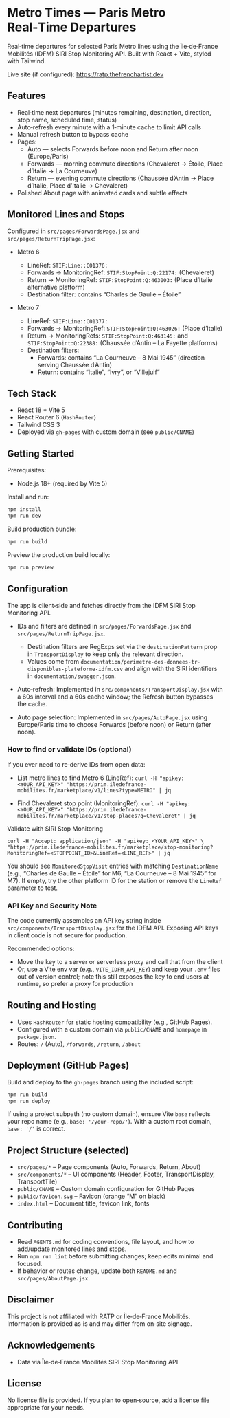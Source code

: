 # Metro Times — Paris Metro Real‑Time Departures

Real‑time departures for selected Paris Metro lines using the Île‑de‑France Mobilités (IDFM) SIRI Stop Monitoring API. Built with React + Vite, styled with Tailwind.

Live site (if configured): https://ratp.thefrenchartist.dev

## Features
- Real‑time next departures (minutes remaining, destination, direction, stop name, scheduled time, status)
- Auto‑refresh every minute with a 1‑minute cache to limit API calls
- Manual refresh button to bypass cache
- Pages:
  - Auto — selects Forwards before noon and Return after noon (Europe/Paris)
  - Forwards — morning commute directions (Chevaleret → Étoile, Place d’Italie → La Courneuve)
  - Return — evening commute directions (Chaussée d’Antin → Place d’Italie, Place d’Italie → Chevaleret)
 - Polished About page with animated cards and subtle effects

## Monitored Lines and Stops

Configured in `src/pages/ForwardsPage.jsx` and `src/pages/ReturnTripPage.jsx`:

- Metro 6
  - LineRef: `STIF:Line::C01376:`
  - Forwards → MonitoringRef: `STIF:StopPoint:Q:22174:` (Chevaleret)
  - Return → MonitoringRef: `STIF:StopPoint:Q:463003:` (Place d’Italie alternative platform)
  - Destination filter: contains “Charles de Gaulle – Étoile”

- Metro 7
  - LineRef: `STIF:Line::C01377:`
  - Forwards → MonitoringRef: `STIF:StopPoint:Q:463026:` (Place d’Italie)
  - Return → MonitoringRefs: `STIF:StopPoint:Q:463145:` and `STIF:StopPoint:Q:22388:` (Chaussée d’Antin – La Fayette platforms)
  - Destination filters:
    - Forwards: contains “La Courneuve – 8 Mai 1945” (direction serving Chaussée d’Antin)
    - Return: contains “Italie”, “Ivry”, or “Villejuif”

## Tech Stack
- React 18 + Vite 5
- React Router 6 (`HashRouter`)
- Tailwind CSS 3
- Deployed via `gh-pages` with custom domain (see `public/CNAME`)

## Getting Started
Prerequisites:
- Node.js 18+ (required by Vite 5)

Install and run:
```bash
npm install
npm run dev
```
Build production bundle:
```bash
npm run build
```
Preview the production build locally:
```bash
npm run preview
```

## Configuration
The app is client‑side and fetches directly from the IDFM SIRI Stop Monitoring API.

- IDs and filters are defined in `src/pages/ForwardsPage.jsx` and `src/pages/ReturnTripPage.jsx`.
  - Destination filters are RegExps set via the `destinationPattern` prop in `TransportDisplay` to keep only the relevant direction.
  - Values come from `documentation/perimetre-des-donnees-tr-disponibles-plateforme-idfm.csv` and align with the SIRI identifiers in `documentation/swagger.json`.

- Auto‑refresh: Implemented in `src/components/TransportDisplay.jsx` with a 60s interval and a 60s cache window; the Refresh button bypasses the cache.

- Auto page selection: Implemented in `src/pages/AutoPage.jsx` using Europe/Paris time to choose Forwards (before noon) or Return (after noon).

### How to find or validate IDs (optional)

If you ever need to re‑derive IDs from open data:

- List metro lines to find Metro 6 (LineRef):
  `curl -H "apikey: <YOUR_API_KEY>" "https://prim.iledefrance-mobilites.fr/marketplace/v1/lines?type=METRO" | jq`

- Find Chevaleret stop point (MonitoringRef):
  `curl -H "apikey: <YOUR_API_KEY>" "https://prim.iledefrance-mobilites.fr/marketplace/v1/stop-places?q=Chevaleret" | jq`

Validate with SIRI Stop Monitoring

`curl -H "Accept: application/json" -H "apikey: <YOUR_API_KEY>" \
  "https://prim.iledefrance-mobilites.fr/marketplace/stop-monitoring?MonitoringRef=<STOPPOINT_ID>&LineRef=<LINE_REF>" | jq`

You should see `MonitoredStopVisit` entries with matching `DestinationName` (e.g., “Charles de Gaulle – Étoile” for M6, “La Courneuve – 8 Mai 1945” for M7). If empty, try the other platform ID for the station or remove the `LineRef` parameter to test.

### API Key and Security Note
The code currently assembles an API key string inside `src/components/TransportDisplay.jsx` for the IDFM API. Exposing API keys in client code is not secure for production.

Recommended options:
- Move the key to a server or serverless proxy and call that from the client
- Or, use a Vite env var (e.g., `VITE_IDFM_API_KEY`) and keep your `.env` files out of version control; note this still exposes the key to end users at runtime, so prefer a proxy for production

## Routing and Hosting
- Uses `HashRouter` for static hosting compatibility (e.g., GitHub Pages).
- Configured with a custom domain via `public/CNAME` and `homepage` in `package.json`.
 - Routes: `/` (Auto), `/forwards`, `/return`, `/about`

## Deployment (GitHub Pages)
Build and deploy to the `gh-pages` branch using the included script:
```bash
npm run build
npm run deploy
```
If using a project subpath (no custom domain), ensure Vite `base` reflects your repo name (e.g., `base: '/your-repo/'`). With a custom root domain, `base: '/'` is correct.

## Project Structure (selected)
- `src/pages/*` – Page components (Auto, Forwards, Return, About)
- `src/components/*` – UI components (Header, Footer, TransportDisplay, TransportTile)
- `public/CNAME` – Custom domain configuration for GitHub Pages
 - `public/favicon.svg` – Favicon (orange “M” on black)
 - `index.html` – Document title, favicon link, fonts

## Contributing
- Read `AGENTS.md` for coding conventions, file layout, and how to add/update monitored lines and stops.
- Run `npm run lint` before submitting changes; keep edits minimal and focused.
- If behavior or routes change, update both `README.md` and `src/pages/AboutPage.jsx`.

## Disclaimer
This project is not affiliated with RATP or Île‑de‑France Mobilités. Information is provided as‑is and may differ from on‑site signage.

## Acknowledgements
- Data via Île‑de‑France Mobilités SIRI Stop Monitoring API

## License
No license file is provided. If you plan to open‑source, add a license file appropriate for your needs.
